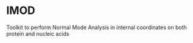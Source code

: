 # IMOD
Toolkit to perform Normal Mode Analysis in internal coordinates on both protein and nucleic acids
